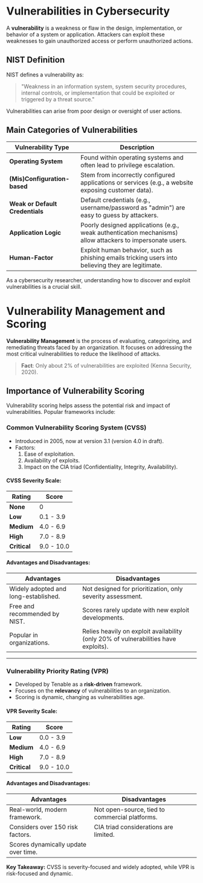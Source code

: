 
# Vulnerabilities in Cybersecurity

A **vulnerability** is a weakness or flaw in the design, implementation, or behavior of a system or application. Attackers can exploit these weaknesses to gain unauthorized access or perform unauthorized actions.

## NIST Definition
NIST defines a vulnerability as:
> "Weakness in an information system, system security procedures, internal controls, or implementation that could be exploited or triggered by a threat source."

Vulnerabilities can arise from poor design or oversight of user actions.

## Main Categories of Vulnerabilities

| Vulnerability Type         | Description                                                                                       |
|-----------------------------|---------------------------------------------------------------------------------------------------|
| **Operating System**        | Found within operating systems and often lead to privilege escalation.                           |
| **(Mis)Configuration-based**| Stem from incorrectly configured applications or services (e.g., a website exposing customer data). |
| **Weak or Default Credentials** | Default credentials (e.g., username/password as "admin") are easy to guess by attackers.        |
| **Application Logic**       | Poorly designed applications (e.g., weak authentication mechanisms) allow attackers to impersonate users. |
| **Human-Factor**            | Exploit human behavior, such as phishing emails tricking users into believing they are legitimate.|

As a cybersecurity researcher, understanding how to discover and exploit vulnerabilities is a crucial skill.


# Vulnerability Management and Scoring

**Vulnerability Management** is the process of evaluating, categorizing, and remediating threats faced by an organization. It focuses on addressing the most critical vulnerabilities to reduce the likelihood of attacks.

> **Fact**: Only about 2% of vulnerabilities are exploited (Kenna Security, 2020).

## Importance of Vulnerability Scoring
Vulnerability scoring helps assess the potential risk and impact of vulnerabilities. Popular frameworks include:

### Common Vulnerability Scoring System (CVSS)
- Introduced in 2005, now at version 3.1 (version 4.0 in draft).
- Factors:
  1. Ease of exploitation.
  2. Availability of exploits.
  3. Impact on the CIA triad (Confidentiality, Integrity, Availability).

#### CVSS Severity Scale:
| Rating      | Score         |
|-------------|---------------|
| **None**    | 0             |
| **Low**     | 0.1 - 3.9     |
| **Medium**  | 4.0 - 6.9     |
| **High**    | 7.0 - 8.9     |
| **Critical**| 9.0 - 10.0    |

#### Advantages and Disadvantages:
| **Advantages**                                   | **Disadvantages**                                                                 |
|--------------------------------------------------|-----------------------------------------------------------------------------------|
| Widely adopted and long-established.             | Not designed for prioritization, only severity assessment.                       |
| Free and recommended by NIST.                    | Scores rarely update with new exploit developments.                              |
| Popular in organizations.                        | Relies heavily on exploit availability (only 20% of vulnerabilities have exploits).|

---

### Vulnerability Priority Rating (VPR)
- Developed by Tenable as a **risk-driven** framework.
- Focuses on the **relevancy** of vulnerabilities to an organization.
- Scoring is dynamic, changing as vulnerabilities age.

#### VPR Severity Scale:
| Rating      | Score         |
|-------------|---------------|
| **Low**     | 0.0 - 3.9     |
| **Medium**  | 4.0 - 6.9     |
| **High**    | 7.0 - 8.9     |
| **Critical**| 9.0 - 10.0    |

#### Advantages and Disadvantages:
| **Advantages**                                 | **Disadvantages**                                                                 |
|------------------------------------------------|-----------------------------------------------------------------------------------|
| Real-world, modern framework.                  | Not open-source, tied to commercial platforms.                                   |
| Considers over 150 risk factors.               | CIA triad considerations are limited.                                           |
| Scores dynamically update over time.           |                                                                                   |

**Key Takeaway:** CVSS is severity-focused and widely adopted, while VPR is risk-focused and dynamic.


